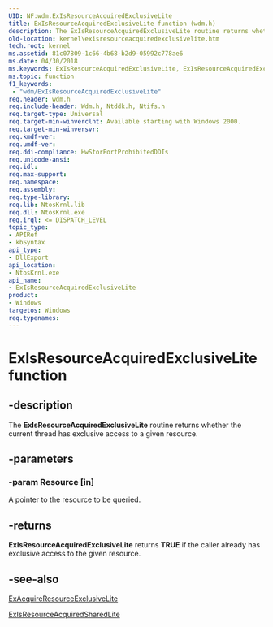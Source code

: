 ```yaml
---
UID: NF:wdm.ExIsResourceAcquiredExclusiveLite
title: ExIsResourceAcquiredExclusiveLite function (wdm.h)
description: The ExIsResourceAcquiredExclusiveLite routine returns whether the current thread has exclusive access to a given resource.
old-location: kernel\exisresourceacquiredexclusivelite.htm
tech.root: kernel
ms.assetid: 81c07809-1c66-4b68-b2d9-05992c778ae6
ms.date: 04/30/2018
ms.keywords: ExIsResourceAcquiredExclusiveLite, ExIsResourceAcquiredExclusiveLite routine [Kernel-Mode Driver Architecture], k102_ef023047-60ff-42aa-8224-37e2cfbe9f7b.xml, kernel.exisresourceacquiredexclusivelite, wdm/ExIsResourceAcquiredExclusiveLite
ms.topic: function
f1_keywords:
 - "wdm/ExIsResourceAcquiredExclusiveLite"
req.header: wdm.h
req.include-header: Wdm.h, Ntddk.h, Ntifs.h
req.target-type: Universal
req.target-min-winverclnt: Available starting with Windows 2000.
req.target-min-winversvr: 
req.kmdf-ver: 
req.umdf-ver: 
req.ddi-compliance: HwStorPortProhibitedDDIs
req.unicode-ansi: 
req.idl: 
req.max-support: 
req.namespace: 
req.assembly: 
req.type-library: 
req.lib: NtosKrnl.lib
req.dll: NtosKrnl.exe
req.irql: <= DISPATCH_LEVEL
topic_type:
- APIRef
- kbSyntax
api_type:
- DllExport
api_location:
- NtosKrnl.exe
api_name:
- ExIsResourceAcquiredExclusiveLite
product:
- Windows
targetos: Windows
req.typenames: 
---
```


# ExIsResourceAcquiredExclusiveLite function


## -description


The <b>ExIsResourceAcquiredExclusiveLite</b> routine returns whether the current thread has exclusive access to a given resource.


## -parameters




### -param Resource [in]

A pointer to the resource to be queried.


## -returns



<b>ExIsResourceAcquiredExclusiveLite</b> returns <b>TRUE</b> if the caller already has exclusive access to the given resource.




## -see-also




<a href="https://msdn.microsoft.com/library/windows/hardware/ff544351">ExAcquireResourceExclusiveLite</a>



<a href="https://docs.microsoft.com/windows-hardware/drivers/ddi/content/wdm/nf-wdm-exisresourceacquiredsharedlite">ExIsResourceAcquiredSharedLite</a>
 

 

